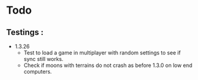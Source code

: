 # Todo

## Testings :
- 1.3.26
    - Test to load a game in multiplayer with random settings to see if sync still works.
    - Check if moons with terrains do not crash as before 1.3.0 on low end computers.